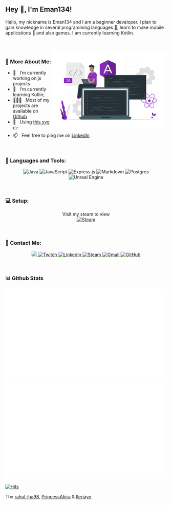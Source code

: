 ## Hey 👋, I'm Eman134!

Hello, my nickname is Eman134 and I am a beginner developer. I plan to gain knowledge in several programming languages 🤖, learn to make mobile applications 📱 and also games. I am currently learning Kotlin.

<br/>
<br/>

<img align="right" src="https://github.com/Eman134/Eman134/blob/main/assets/JsImg.svg" width="360px"/>
  
### 🧐 More About Me:

- 🔭 &nbsp; I’m currently working on js projects
- 🌱 &nbsp; I’m currently learning Kotlin; 
- 👨🏻‍💻 &nbsp; Most of my projects are available on [Github](https://github.com/Eman134?tab=repositories)
- 🎨 &nbsp; Using [this svg](https://storyset.com/illustration/javascript-frameworks/amico) 👉
- 📫 &nbsp; Feel free to ping me on [LinkedIn](https://www.linkedin.com/in/kaykeeman/)

<br>

### 📡 Languages and Tools:

<p align="center">
  <img alt="Java" src="https://img.shields.io/badge/java-%23ED8B00.svg?&style=for-the-badge&logo=java&logoColor=white"/>
  <img alt="JavaScript" src="https://img.shields.io/badge/javascript%20-%23323330.svg?&style=for-the-badge&logo=javascript&logoColor=%23F7DF1E">
  <img alt="Express.js" src="https://img.shields.io/badge/express.js%20-%23404d59.svg?&style=for-the-badge"/>
  <img alt="Markdown" src="https://img.shields.io/badge/markdown-%23000000.svg?&style=for-the-badge&logo=markdown&logoColor=white"/>
  <img alt="Postgres" src ="https://img.shields.io/badge/postgres-%23316192.svg?&style=for-the-badge&logo=postgresql&logoColor=white"/>
  <img alt="Unreal Engine" src="https://img.shields.io/badge/unreal%20engine%20-%23313131.svg?&style=for-the-badge&logo=unreal%20engine&logoColor=white"/>
</p>

<br>

### 💻 Setup:

<p align="center">
  Visit my steam to view
  <br>
  <a href="https://steamcommunity.com/id/eman134" target="_blank">
    <img alt="Steam" src="https://img.shields.io/badge/steam%20-%23000000.svg?&style=for-the-badge&logo=steam&logoColor=white"/>
  </a>
</p>

<br>


### 📱 Contact Me:

<p align="center">
  <a href="https://discordhub.com/profile/422002630106152970" target="_blank">
    <img src="https://img.shields.io/badge/Eman134%20-%237289DA.svg?&style=for-the-badge&logo=discord&logoColor=white"/>
  </a>
  <a href="https://www.twitch.tv/eman134_" target="_blank">
    <img alt="Twitch" src="https://img.shields.io/badge/Eman134_%20-%239146FF.svg?&style=for-the-badge&logo=Twitch&logoColor=white"/>
  </a>
  <a href="https://www.linkedin.com/in/kaykeeman/" target="_blank">
    <img alt="LinkedIn" src="https://img.shields.io/badge/linkedin%20-%230077B5.svg?&style=for-the-badge&logo=linkedin&logoColor=white"/>
  </a>
  <a href="https://steamcommunity.com/id/eman134" target="_blank">
    <img alt="Steam" src="https://img.shields.io/badge/steam%20-%23000000.svg?&style=for-the-badge&logo=steam&logoColor=white"/>
  </a>
  <a href="mailto:kaykeeman@gmail.com" target="_blank">
    <img alt="Gmail" src="https://img.shields.io/badge/Gmail-D14836?style=for-the-badge&logo=gmail&logoColor=white" />
  </a>
  <a href="https://github.com/Eman134/" target="_blank">
    <img alt="GitHub" src="https://img.shields.io/badge/github%20-%23121011.svg?&style=for-the-badge&logo=github&logoColor=white"/>
  </a>
</p>

<br>


### 📊 Github Stats
<a href='https://github.com/Eman134/github-stats-transparent'>
  
![Stats Overview](https://raw.githubusercontent.com/eman134/github-stats-transparent/output/generated/overview.svg)
![Most Used Languages](https://raw.githubusercontent.com/eman134/github-stats-transparent/output/generated/languages.svg)
 </a>
 
[![Hits](https://hits.seeyoufarm.com/api/count/incr/badge.svg?url=https%3A%2F%2Fgithub.com%2FEman134%2F&count_bg=%235A219A&title_bg=%23555555&icon=github.svg&icon_color=%23E7E7E7&title=Visitors&edge_flat=true)](https://hits.seeyoufarm.com)
 
 Thx [rahul-jha98](https://github.com/rahul-jha98), [PrincessAkira](https://github.com/PrincessAkira) & [Ileriayo](https://github.com/Ileriayo/markdown-badges).
 
